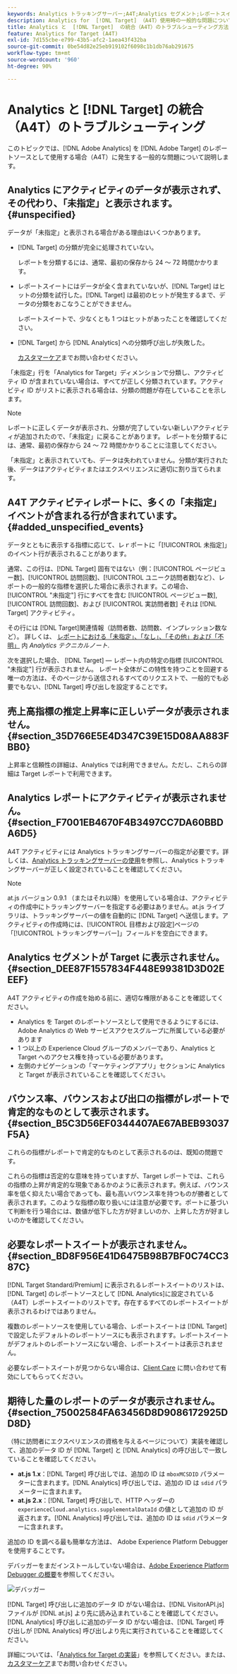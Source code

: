```yaml
---
keywords: Analytics トラッキングサーバー;A4T;Analytics セグメント;レポートスイート;誤ったデータ;親なし;sdid;VisitorAPI.js;mboxMCSDID;ファントム;未指定
description: Analytics for  [!DNL Target] （A4T）使用時の一般的な問題について説明します。
title: Analytics と  [!DNL Target]  の統合（A4T）のトラブルシューティング方法
feature: Analytics for Target (A4T)
exl-id: 7d155cbe-e799-43b5-afc2-1aea43f432ba
source-git-commit: 0be54d82e25eb919102f6098c1b1db76ab291675
workflow-type: tm+mt
source-wordcount: '960'
ht-degree: 90%

---
```


# Analytics と [!DNL Target] の統合（A4T）のトラブルシューティング

このトピックでは、[!DNL Adobe Analytics] を [!DNL Adobe Target] のレポートソースとして使用する場合（A4T）に発生する一般的な問題について説明します。

## Analytics にアクティビティのデータが表示されず、その代わり、「未指定」と表示されます。 {#unspecified}

データが「未指定」と表示される場合がある理由はいくつかあります。

* [!DNL Target] の分類が完全に処理されていない。

   レポートを分類するには、通常、最初の保存から 24 ～ 72 時間かかります。

* レポートスイートにはデータが全く含まれていないが、[!DNL Target] はヒットの分類を試行した。[!DNL Target] は最初のヒットが発生するまで、データの分類をおこなうことができません。

   レポートスイートで、少なくとも 1 つはヒットがあったことを確認してください。

* [!DNL Target] から [!DNL Analytics] への分類呼び出しが失敗した。

   [カスタマーケア](/help/main/cmp-resources-and-contact-information.md#reference_ACA3391A00EF467B87930A450050077C)までお問い合わせください。

「未指定」行を「Analytics for Target」ディメンションで分類し、アクティビティ ID が含まれていない場合は、すべてが正しく分類されています。アクティビティ ID がリストに表示される場合は、分類の問題が存在していることを示します。

>[!NOTE]
>
>レポートに正しくデータが表示され、分類が完了していない新しいアクティビティが追加されたので、「未指定」に戻ることがあります。 レポートを分類するには、通常、最初の保存から 24 ～ 72 時間かかりることに注意してください。
>
>「未指定」と表示されていても、データは失われていません。分類が実行された後、データはアクティビティまたはエクスペリエンスに適切に割り当てられます。

## A4T アクティビティレポートに、多くの「未指定」イベントが含まれる行が含まれています。 {#added_unspecified_events}

データとともに表示する指標に応じて、レｒポートに「[!UICONTROL 未指定]」のイベント行が表示されることがあります。

通常、この行は、[!DNL Target] 固有ではない（例：[!UICONTROL ページビュー数]、[!UICONTROL 訪問回数]、[!UICONTROL ユニーク訪問者数]など）、レポートの一般的な指標を選択した場合に表示されます。この場合、 [!UICONTROL &quot;未指定&quot;] 行にすべてを含む [!UICONTROL ページビュー数], [!UICONTROL 訪問回数]、および [!UICONTROL 実訪問者数] それは [!DNL Target] アクティビティ。

その行には [!DNL Target]関連情報（訪問者数、訪問数、インプレッション数など）。 詳しくは、 [レポートにおける「未指定」、「なし」、「その他」および「不明」](https://experienceleague.adobe.com/docs/analytics/technotes/unspecified.html?lang=ja) 内 *Analytics テクニカルノート*.

次を選択した場合、 [!DNL Target] — レポート内の特定の指標 [!UICONTROL &quot;未指定&quot;] 行が表示されません。 レポート全体がこの特性を持つことを回避する唯一の方法は、そのページから送信されるすべてのリクエストで、一般的でも必要でもない、[!DNL Target] 呼び出しを設定することです。

## 売上高指標の推定上昇率に正しいデータが表示されません。 {#section_35D766E5E4D347C39E15D08AA883FBB0}

上昇率と信頼性の詳細は、Analytics では利用できません。ただし、これらの詳細は Target レポートで利用できます。

## Analytics レポートにアクティビティが表示されません。 {#section_F7001EB4670F4B3497CC7DA60BBDA6D5}

A4T アクティビティには Analytics トラッキングサーバーの指定が必要です。詳しくは、[Analytics トラッキングサーバーの使用](/help/main/c-integrating-target-with-mac/a4t/analytics-tracking-server.md#task_72077BA7E93C4A65A715A18F32228823)を参照し、Analytics トラッキングサーバーが正しく設定されていることを確認してください。

>[!NOTE]
>
>at.js バージョン 0.9.1 （またはそれ以降）を使用している場合は、アクティビティの作成中にトラッキングサーバーを指定する必要はありません。at.js ライブラリは、トラッキングサーバーの値を自動的に [!DNL Target] へ送信します。アクティビティの作成時には、[!UICONTROL 目標および設定]ページの「[!UICONTROL トラッキングサーバー]」フィールドを空白にできます。

## Analytics セグメントが Target に表示されません。 {#section_DEE87F1557834F448E99381D3D02EEEF}

A4T アクティビティの作成を始める前に、適切な権限があることを確認してください。

* Analytics を Target のレポートソースとして使用できるようにするには、Adobe Analytics の Web サービスアクセスグループに所属している必要があります
* 1 つ以上の Experience Cloud グループのメンバーであり、Analytics と Target へのアクセス権を持っている必要があります。
* 左側のナビゲーションの「マーケティングアプリ」セクションに Analytics と Target が表示されていることを確認してください。

## バウンス率、バウンスおよび出口の指標がレポートで肯定的なものとして表示されます。 {#section_B5C3D56EF0344407AE67ABEB93037F5A}

これらの指標がレポートで肯定的なものとして表示されるのは、既知の問題です。

これらの指標は否定的な意味を持っていますが、Target レポートでは、これらの指標の上昇が肯定的な現象であるかのように表示されます。例えば、バウンス率を低く抑えたい場合であっても、最も高いバウンス率を持つものが勝者として表示されます。このような指標の取り扱いには注意が必要です。ポートに基づいて判断を行う場合には、数値が低下した方が好ましいのか、上昇した方が好ましいのかを確認してください。

## 必要なレポートスイートが表示されません。 {#section_BD8F956E41D6475B98B7BF0C74CC387C}

[!DNL Target Standard/Premium] に表示されるレポートスイートのリストは、[!DNL Target] のレポートソースとして [!DNL Analytics]に設定されている（A4T）レポートスイートのリストです。存在するすべてのレポートスイートが表示されるわけではありません。

複数のレポートソースを使用している場合、レポートスイートは [!DNL Target] で設定したデフォルトのレポートソースにも表示されますす。レポートスイートがデフォルトのレポートソースにない場合、レポートスイートは表示されません。

必要なレポートスイートが見つからない場合は、[Client Care](/help/main/cmp-resources-and-contact-information.md#reference_ACA3391A00EF467B87930A450050077C) に問い合わせて有効にしてもらってください。

## 期待した量のレポートのデータが表示されません。 {#section_75002584FA63456D8D9086172925DD8D}

（特に訪問者にエクスペリエンスの資格を与えるページについて）実装を確認して、追加のデータ ID が [!DNL Target] と [!DNL Analytics] の呼び出しで一致していることを確認してください。

* **at.js 1.x**：[!DNL Target] 呼び出しでは、追加の ID は `mboxMCSDID` パラメーターに含まれます。[!DNL Analytics] 呼び出しでは、追加の ID は `sdid` パラメーターに含まれます。
* **at.js 2.x**：[!DNL Target] 呼び出しで、HTTP ヘッダーの `experienceCloud.analytics.supplementalDataId` の値として追加の ID が返されます。[!DNL Analytics] 呼び出しでは、追加の ID は `sdid` パラメーターに含まれます。

追加の ID を調べる最も簡単な方法は、 Adobe Experience Platform Debugger を使用することです。

デバッガーをまだインストールしていない場合は、[Adobe Experience Platform Debugger の概要](https://experienceleague.adobe.com/docs/platform-learn/tutorials/data-ingestion/web-sdk/introduction-to-the-experience-platform-debugger.html?lang=ja)を参照してください。

![デバッガー](/help/main/c-integrating-target-with-mac/a4t/assets/debugger.png)

[!DNL Target] 呼び出しに追加のデータ ID がない場合は、[!DNL VisitorAPI.js] ファイルが [!DNL at.js] より先に読み込まれていることを確認してください。[!DNL Analytics] 呼び出しに追加のデータ ID がない場合は、[!DNL Target] 呼び出しが [!DNL Analytics] 呼び出しより先に実行されていることを確認してください。

詳細については、「[Analytics for Target の実装](/help/main/c-integrating-target-with-mac/a4t/a4timplementation.md#concept_CE78750AC2A4487D8ACD9369B3EAC85A)」を参照してください。または、[カスタマーケア](/help/main/cmp-resources-and-contact-information.md#reference_ACA3391A00EF467B87930A450050077C)までお問い合わせください。

